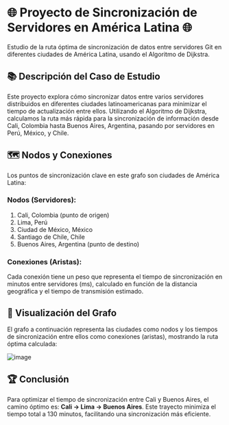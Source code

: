 <h1>🌐 Proyecto de Sincronización de Servidores en América Latina 🌐</h1>

<p>Estudio de la ruta óptima de sincronización de datos entre servidores Git en diferentes ciudades de América Latina, usando el Algoritmo de Dijkstra.</p>

<h2>📚 Descripción del Caso de Estudio</h2>
<p>Este proyecto explora cómo sincronizar datos entre varios servidores distribuidos en diferentes ciudades latinoamericanas para minimizar el tiempo de actualización entre ellos. Utilizando el Algoritmo de Dijkstra, calculamos la ruta más rápida para la sincronización de información desde Cali, Colombia hasta Buenos Aires, Argentina, pasando por servidores en Perú, México, y Chile.</p>

<h2>🗺️ Nodos y Conexiones</h2>
<p>Los puntos de sincronización clave en este grafo son ciudades de América Latina:</p>

<h3>Nodos (Servidores):</h3>
<ol>
  <li>Cali, Colombia (punto de origen)</li>
  <li>Lima, Perú</li>
  <li>Ciudad de México, México</li>
  <li>Santiago de Chile, Chile</li>
  <li>Buenos Aires, Argentina (punto de destino)</li>
</ol>

<h3>Conexiones (Aristas):</h3>
<p>Cada conexión tiene un peso que representa el tiempo de sincronización en minutos entre servidores (ms), calculado en función de la distancia geográfica y el tiempo de transmisión estimado.</p>

<h2>🎨 Visualización del Grafo</h2>
<p>El grafo a continuación representa las ciudades como nodos y los tiempos de sincronización entre ellos como conexiones (aristas), mostrando la ruta óptima calculada:</p>

![image](https://github.com/user-attachments/assets/08ec6768-1a88-45a2-8299-e54fd5a5c086)


<h2>🏆 Conclusión</h2>
<p>Para optimizar el tiempo de sincronización entre Cali y Buenos Aires, el camino óptimo es: <strong>Cali → Lima → Buenos Aires</strong>. Este trayecto minimiza el tiempo total a 130 minutos, facilitando una sincronización más eficiente.</p>



